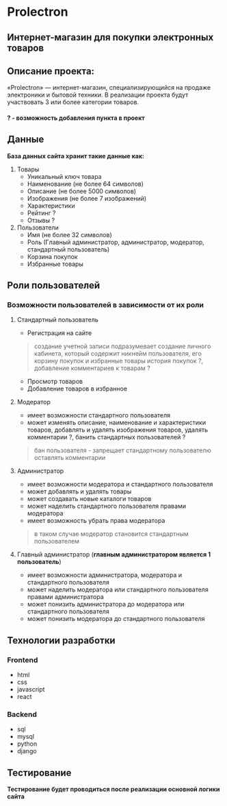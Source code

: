 # Prolectron
## Интернет-магазин для покупки электронных товаров

## Описание проекта: 
«Prolectron» —  интернет-магазин, специализирующийся на продаже электроники и бытовой техники.
В реализации проекта будут участвовать 3 или более категории товаров.


#### ? - возможность добавления пункта в проект
## Данные
**База данных сайта хранит такие данные как:**
1. Товары
    - Уникальный ключ товара 
    - Наименование (не более 64 символов)
    - Описание (не более 5000 символов)
    - Изображения (не более 7 изображений)
    - Характеристики
    - Рейтинг ?
    - Отзывы ?
2. Пользователи
    - Имя (не более 32 символов) 
    - Роль (Главный администратор, администратор, модератор, стандартный пользователь)
    - Корзина покупок
    - Избранные товары

## Роли пользователей
### Возможности пользователей в зависимости от их роли
1. Стандартный пользователь
    - Регистрация на сайте
    >создание учетной записи подразумевает создание личного кабинета, который содержит никнейм   пользователя, его корзину покупок и избранные товары
     история покупок ?, добавление комментариев к товарам ? 

    - Просмотр товаров
    - Добавление товаров в избранное
    
2. Модератор
    - имеет возможности стандартного пользователя
    - может изменять описание, наименование и характеристики товаров, добавлять и удалять изображения товаров, удалять комментарии ?, банить стандартных пользователей ?
    > бан пользователя - запрещает стандартному пользователю оставлять комментарии
    
3. Администратор
    - имеет возможности модератора и стандартного пользователя
    - может добавлять и удалять товары 
    - может создавать новые каталоги товаров
    - может наделить стандартного пользователя правами модератора
    - имеет возможность убрать права модератора
    > в таком случае модератор становится стандартным пользователем
4. Главный администратор (**главным администратором является 1 пользователь**)
    - имеет возможности администратора, модератора и стандартного пользователя
    - может наделить модератора или стандартного пользователя правами администратора
    - может понизить администратора до модератора или стандартного пользователя
    - может понизить модератора до стандартного пользователя

## Технологии разработки
### Frontend
- html
- css
- javascript
- react


### Backend
- sql
- mysql
- python
- django

## Тестирование
**Тестирование будет проводиться после реализации основной логики сайта**
